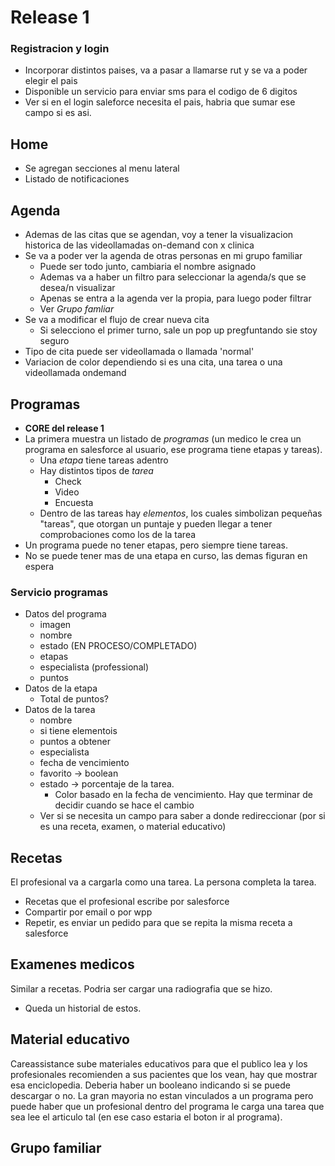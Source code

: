 # Release 1 

### Registracion y login
- Incorporar distintos paises, va a pasar a llamarse rut y se va a poder elegir el pais
- Disponible un servicio para enviar sms para el codigo de 6 digitos
- Ver si en el login saleforce necesita el pais, habria que sumar ese campo si es asi.

## Home
- Se agregan secciones al menu lateral
- Listado de notificaciones

## Agenda
- Ademas de las citas que se agendan, voy a tener la visualizacion historica de las videollamadas on-demand con x clinica
- Se va a poder ver la agenda de otras personas en mi grupo familiar
	- Puede ser todo junto, cambiaria el nombre asignado
	- Ademas va a haber un filtro para seleccionar la agenda/s que se desea/n visualizar
	- Apenas se entra a la agenda ver la propia, para luego poder filtrar
	- Ver _Grupo famliar_
- Se va a modificar el flujo de crear nueva cita
	- Si selecciono el primer turno, sale un pop up pregfuntando sie stoy seguro
- Tipo de cita puede ser videollamada o llamada 'normal'
- Variacion de color dependiendo si es una cita, una tarea o una videollamada ondemand

## Programas
- **CORE del release 1**
- La primera muestra un listado de *programas* (un medico le crea un programa en salesforce al usuario, ese programa tiene etapas y tareas). 
	- Una *etapa* tiene tareas adentro
	- Hay distintos tipos de *tarea*
		- Check
		- Video
		- Encuesta
	- Dentro de las tareas hay *elementos*, los cuales simbolizan pequeñas "tareas", que otorgan un puntaje y pueden llegar a tener comprobaciones como los de la tarea
- Un programa puede no tener etapas, pero siempre tiene tareas.
- No se puede tener mas de una etapa en curso, las demas figuran en espera

### Servicio programas
- Datos del programa
	- imagen
	- nombre
	- estado (EN PROCESO/COMPLETADO)
	- etapas
	- especialista (professional)
	- puntos
- Datos de la etapa
	- Total de puntos?
- Datos de la tarea
	- nombre
	- si tiene elementois
	- puntos a obtener
	- especialista
	- fecha de vencimiento
	- favorito -> boolean
	- estado -> porcentaje de la tarea.
		- Color basado en la fecha de vencimiento. Hay que terminar de decidir cuando se hace el cambio
	- Ver si se necesita un campo para saber a donde redireccionar (por si es una receta, examen, o material educativo)

## Recetas
El profesional va a cargarla como una tarea. La persona completa la tarea.
- Recetas que el profesional escribe por salesforce
- Compartir por email o por wpp
- Repetir, es enviar un pedido para que se repita la misma receta a salesforce

## Examenes medicos
Similar a recetas. Podria ser cargar una radiografia que se hizo.
- Queda un historial de estos.

## Material educativo
Careassistance sube materiales educativos para que el publico lea y los profesionales recomienden a sus pacientes que los vean, hay que mostrar esa enciclopedia.
Deberia haber un booleano indicando si se puede descargar o no.
La gran mayoria no estan vinculados a un programa pero puede haber que un profesional dentro del programa le carga una tarea que sea lee el articulo tal (en ese caso estaria el boton ir al programa).

## Grupo familiar
